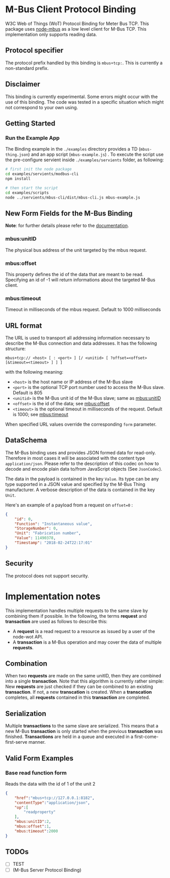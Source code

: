 # M-Bus Client Protocol Binding
 
W3C Web of Things (WoT) Protocol Binding for Meter Bus TCP. This package uses [node-mbus](https://www.npmjs.com/package/node-mbus) as a low level client for M-Bus TCP.  This implementation only supports reading data.

## Protocol specifier

The protocol prefix handled by this binding is `mbus+tcp:`. This is currently a non-standard prefix.

## Disclaimer

This binding is currently experimental. Some errors might occur with the use of this binding. The code was tested in a specific situation which might not correspond to your own using.
 
## Getting Started

### Run the Example App
 
The Binding example in the `./examples` directory provides a TD (`mbus-thing.json`) and an app script (`mbus-example.js`) . To execute the script use the pre-configure servient inside `./examples/servients` folder, as following:
```bash
# first init the node package
cd examples/servients/modbus-cli
npm install

# then start the script
cd examples/scripts
node ../servients/mbus-cli/dist/mbus-cli.js mbus-example.js
```

## New Form Fields for the M-Bus Binding
**Note**: for further details please refer to the [documentation](https://github.com/eclipse/thingweb.node-wot/blob/master/packages/binding-mbus/src/mbus.ts).

### mbus:unitID
The physical bus address of the unit targeted by the mbus request.
 
### mbus:offset
This property defines the id of the data that are meant to be read. Specifying an id of -1 will return informations about the targeted M-Bus client.

### mbus:timeout
Timeout in milliseconds of the mbus request. Default to 1000 milliseconds

## URL format

The URL is used to transport all addressing information necessary to describe the M-Bus connection and data addresses. It has the following structure:

```
mbus+tcp:// <host> [ : <port> ] [/ <unitid> [ ?offset=<offset> [&timeout=<timeout> ] ] ]
```

with the following meaning:

* `<host>` is the host name or IP address of the M-Bus slave
* `<port>` is the optional TCP port number used to access the M-Bus slave. Default is 805
* `<unitid>` is the M-Bus unit id of the M-Bus slave; same as [mbus:unitID](#mbus:unitID)  
* `<offset>` is the id of the data; see [mbus:offset](#mbus:offset)   
* `<timeout>` is the optional timeout in milliseconds of the request. Default is 1000; see [mbus:timeout](#mbus:timeout)

When specified URL values override the corresponding `form` parameter.
 
## DataSchema
The M-Bus binding uses and provides JSON formed data for read-only. Therefore in most cases it will be associated with the content type `application/json`. Please refer to the description of this codec on how to decode and encode plain data to/from JavaScript objects (See `JsonCodec`).

The data in the payload is contained in the key `Value`. Its type can be any type supported in a JSON value and specified by the M-Bus Thing manufacturer. A verbose description of the data is contained in the key `Unit`.

Here's an example of a payload from a request on `offset=0` :

```json
{
	"id": 0,
	"Function": "Instantaneous value",
	"StorageNumber": 0,
	"Unit": "Fabrication number",
	"Value": 11490378,
	"Timestamp": "2018-02-24T22:17:01"
}
```

## Security 
The protocol does not support security.

# Implementation notes

This implementation handles multiple requests to the same slave by combining them if possible. In the following, the terms __request__ and __transaction__ are used as follows to describe this:

* A __request__ is a read request to a resource as issued by a user of the node-wot API.
* A __transaction__ is a M-Bus operation and may cover the data of multiple __requests__.

## Combination

When two __requests__ are made on the same unitID, then they are combined into a single __transaction__. Note that this algorithm is currently rather simple: New __requests__ are just checked if they can be combined to an existing __transaction__. If not, a new __transcation__ is created. When a __transcation__ completes, all __requests__ contained in this __transaction__ are completed.

## Serialization

Multiple __transactions__ to the same slave are serialized. This means that a new M-Bus __transaction__ is only started when the previous __transaction__ was finished. __Transactions__ are held in a queue and executed in a first-come-first-serve manner.

## Valid Form Examples

### Base read function form
Reads the data with the id of 1 of the unit 2
```json
{
	"href":"mbus+tcp://127.0.0.1:8182",
	"contentType":"application/json",
	"op":[
		"readproperty"
	],
	"mbus:unitID":2,
	"mbus:offset":1,
	"mbus:timeout":2000
}
```
 
## TODOs
 
- [ ] TEST
- [ ] (M-Bus Server Protocol Binding)
